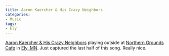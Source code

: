 ```yaml
---
title: Aaron Kaercher & His Crazy Neighbors
categories:
- Music
tags:
- Ely
---
```


[Aaron Kaercher & His Crazy Neighbors](http://aaronkaercher.com/) playing outside at [Northern Grounds Cafe](http://www.yelp.com/biz/northern-grounds-cafe-ely) in [Ely, MN](http://www.ely.org/). Just captured the last half of this song. Really nice.
